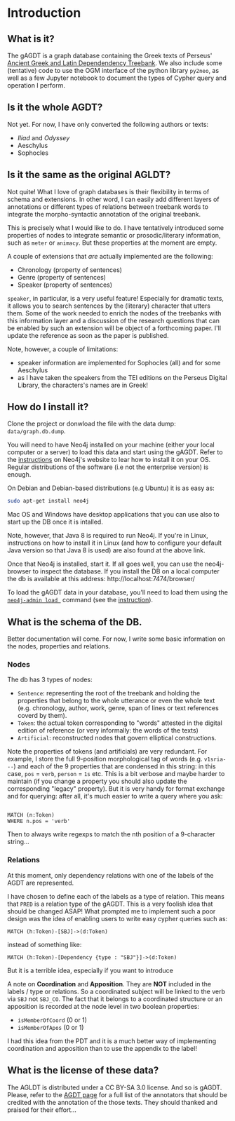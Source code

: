 # Introduction

## What is it?

The gAGDT is a graph database containing the Greek texts of Perseus' 
[Ancient Greek and Latin Dependendency Treebank](http://perseusdl.github.io/treebank_data/). 
We also include some (tentative) code to use the OGM interface of the python library `py2neo`, as well as 
a few Jupyter notebook to document the types of Cypher query and operation I perform.

## Is it the whole AGDT?
Not yet. For now, I have only converted the following authors or texts:
* *Iliad* and *Odyssey*
* Aeschylus
* Sophocles


## Is it the same as the original AGLDT?
Not quite! What I love of graph databases is their flexibility in terms of schema and extensions. In other word, I can easily 
add different layers of annotations or different types of relations between treebank words to integrate the morpho-syntactic annotation 
of the original treebank.

This is precisely what I would like to do. I have tentatively introduced some properties of nodes to integrate semantic or prosodic/literary information, 
such as `meter` or `animacy`. But these properties at the moment are empty.

A couple of extensions that *are* actually implemented are the following:
* Chronology (property of sentences)
* Genre (property of sentences)
* Speaker (property of sentences)

`speaker`, in particular, is a very useful feature! Especially for dramatic texts, it allows you to search sentences by the (literary) character that utters them. 
Some of the work needed to enrich the nodes of the treebanks with this information layer and a discussion of the research questions that can be enabled by such an extension 
will be object of a forthcoming paper. I'll update the reference as soon as the paper is published. 

Note, however, a couple of limitations:
* speaker information are implemented for Sophocles (all) and for some Aeschylus
* as I have taken the speakers from the TEI editions on the Perseus Digital Library, the characters's names are in Greek!

## How do I install it?
Clone the project or donwload the file with the data dump: `data/graph.db.dump`.

You will need to have Neo4j installed on your machine (either your local computer or a server) to load this data and start
using the gAGDT. Refer to the [instructions](https://neo4j.com/docs/operations-manual/current/installation/) on Neo4j's 
website to lear how to install it on your OS. Regular distributions of the software (i.e not the enterprise version) is enough.

On Debian and Debian-based distributions (e.g Ubuntu) it is as easy as:
```bash
sudo apt-get install neo4j
``` 

Mac OS and Windows have desktop applications that you can use also to start up the DB once it is intalled.

Note, however, that Java 8 is required to run Neo4j. If you're in Linux, instructions on how to install it in Linux (and how to configure your 
default Java version so that Java 8 is used) are also found at the above link.

Once that Neo4j is installed, start it. If all goes well, you can use the neo4j-browser to inspect the database. If you install the 
DB on a local computer the db is available at this address:
http://localhost:7474/browser/

To load the gAGDT data in your database, you'll need to load them using the [`neo4j-admin load `](https://neo4j.com/docs/operations-manual/current/tools/dump-load/) 
command (see the [instruction](https://neo4j.com/docs/operations-manual/current/tools/dump-load/)).
 

## What is the schema of the DB.
Better documentation will come. For now, I write some basic information on the nodes, properties and relations.

### Nodes
The db has 3 types of nodes:
* `Sentence`: representing the root of the treebank and holding the properties that belong to the whole utterance or even the whole text 
(e.g. chronology, author, work, genre, span of lines or text references coverd by them).
* `Token`: the actual token corresponding to "words" attested in the digital edition of reference (or very informally: the words of the texts)
* `Artificial`: reconstructed nodes that govern elliptical constructions.

Note the properties of tokens (and artificials) are very redundant. For example, I store the full 9-position morphological tag of words (e.g. `v1sria---`) and each of 
the 9 properties that are condensed in this string: in this case, `pos` = `verb`, `person` = `1s` etc. This is a bit verbose and maybe harder to maintain (if you change a property 
you should also update the corresponding "legacy" property). But it is very handy for format exchange and for querying: after all, it's much easier to write a query where you ask:

```cypher

MATCH (n:Token)
WHERE n.pos = 'verb'

```

Then to always write regexps to match the nth position of a 9-character string...

### Relations

At this moment, only dependency relations with one of the labels of the AGDT are represented.

I have chosen to define each of the labels as a type of relation. This means that `PRED` is a relation type of the gAGDT. 
This is a very foolish idea that should be changed ASAP! What prompted me to implement such a poor design was the idea of enabling users to write easy cypher queries such as:

```cypher
MATCH (h:Token)-[SBJ]->(d:Token)

```

instead of something like:

```cypher
MATCH (h:Token)-[Dependency {type : "SBJ"}]->(d:Token)
```
But it is a terrible idea, especially if you want to introduce

A note on **Coordination** and **Apposition**. They are **NOT** included in the labels / type or relations. So a coordinated subject will be linked to the verb via `SBJ` not `SBJ_CO`. The fact that it belongs to a coordinated structure or an apposition is recorded at the node level in two boolean properties:
* `isMemberOfCoord` (0 or 1)
* `isMemberOfApos` (0 or 1)

I had this idea from the PDT and it is a much better way of implementing coordination and apposition than to use the appendix to the label!

## What is the license of these data?
The AGLDT is distributed under a CC BY-SA 3.0 license. And so is gAGDT. Please, refer to the [AGDT page](https://github.com/PerseusDL/treebank_data/blob/master/v2.1/Greek/README.MD#annotators) for a full list of the annotators that should be credited with the annotation of the those texts. They should thanked and praised for their effort...
